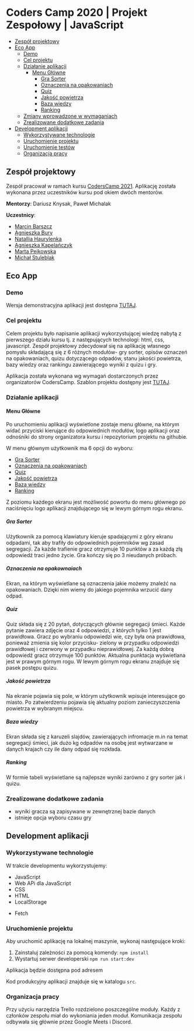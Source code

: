 # Coders Camp 2020 | Projekt Zespołowy | JavaScript

  * [Zespół projektowy](#zespół-projektowy)
  * [Eco App](#eco-app)
    + [Demo](#demo)
    + [Cel projektu](#cel-projektu)
    + [Działanie aplikacji](#działanie-aplikacji)
      - [Menu Główne](#menu-główne)
        * [Gra Sorter](#gra-sorter)
        * [Oznaczenia na opakowaniach](#oznaczenia-na-opakowaniach)
        * [Quiz](#quiz)
        * [Jakość powietrza](#jakość-powietrza)
        * [Baza wiedzy](#baza-wiedzy)
        * [Ranking](#ranking)      
    + [Zmiany wprowadzone w wymaganiach](#zmiany-wprowadzone-w-wymaganiach)
    + [Zrealizowane dodatkowe zadania](#zrealizowane-dodatkowe-zadania)
  * [Development aplikacji](#development-aplikacji)
    + [Wykorzystywane technologie](#wykorzystywane-technologie)
    + [Uruchomienie projektu](#uruchomienie-projektu)
    + [Uruchomienie testów](#uruchomienie-testów)
    + [Organizacja pracy](#organizacja-pracy)

## Zespół projektowy

Zespół pracował w ramach kursu [CodersCamp 2021](https://coderscamp.pl/).
Aplikację została wykonana przez uczestników kursu pod okiem dwóch mentorów.

**Mentorzy**: Dariusz Knysak, Paweł Michalak

**Uczestnicy**:

-   [Marcin Barszcz](https://github.com/marcinnnnb)
-   [Agnieszka Bury](https://github.com/angbur)
-   [Natallia Haurylenka](https://github.com/BetaBart)
-   [Agnieszka Kapelańczyk](https://github.com/MysiaPysia16)
-   [Marta Pejkowska](https://github.com/MartaPejkowska)
-   [Michał Stuleblak](https://github.com/fixedmichal)

## Eco App

### Demo

Wersja demonstracyjna aplikacji jest dostępna [TUTAJ]().

### Cel projektu

Celem projektu było napisanie aplikacji wykorzystującej wiedzę nabytą z pierwszego działu kursu tj. z następujących technologi: html, css, javascript.
Zespół projektowy zdecydował się na aplikację własnego pomysłu składającą się z 6 różnych modułów- gry sorter, opisów oznaczeń na opakowaniach, quizu dotyczącego odpadów, stanu jakości powietrza, bazy wiedzy oraz rankingu zawierającego wyniki z quizu i gry.  

Aplikacja została wykonana wg wymagań dostarczonych przez organizatorów CodersCamp.
Szablon projektu dostępny jest [TUTAJ](https://github.com/CodersCamp2021/ProjectWebDevelopmentBasics).

### Działanie aplikacji

#### Menu Główne

Po uruchomieniu aplikacji wyświetlone zostaje menu główne, na którym widać przyciski kierujące do odpowiednich modułów, logo aplikacji oraz odnośniki do strony organizatora kursu i repozytorium projektu na githubie.

W menu głównym użytkownik ma 6 opcji do wyboru:

* [Gra Sorter](#gra-sorter)
* [Oznaczenia na opakowaniach](#oznaczenia-na-opakowaniach)
* [Quiz](#quiz)
* [Jakość powietrza](#jakość-powietrza)
* [Baza wiedzy](#baza-wiedzy)
* [Ranking](#ranking)    

Z poziomu każdego ekranu jest możliwość powortu do menu głównego po naciśnięciu logo aplikacji znajdującego się w lewym górnym rogu ekranu.

##### Gra Sorter

Użytkownik za pomocą klawiatury kieruje spadającymi z góry ekranu odpadami, tak aby trafiły do odpowiednich pojemników wg zasad segregacji. Za każde trafienie gracz otrzymuje 10 punktów a za każdą złą odpowiedź traci jedno życie. Gra kończy się po 3 nieudanych próbach. 

##### Oznaczenia na opakownaiach

Ekran, na którym wyświetlane są oznaczenia jakie możemy znaleźć na opakowaniach. Dzięki nim wiemy do jakiego pojemnika wrzucić dany odpad. 

##### Quiz

Quiz składa się z 20 pytań, dotyczących głównie segregacji śmieci. Każde pytanie zawiera zdjęcie oraz 4 odpowiedzi, z których tylko 1 jest prawidłowa. Gracz po wybraniu odpowiedzi wie, czy była ona prawidłowa, ponieważ zmienia się kolor przycisku- zielony w przypadku odpowiedzi prawidłowej i czerwony w przypadku nieprawidłowej. Za każdą dobrą odpowiedź gracz otrzymuje 100 punktów. Aktualna punktacja wyświetlana jest w prawym górnym rogu. W lewym górnym rogu ekranu znajduje się pasek postępu quizu. 

##### Jakość powietrza

Na ekranie pojawia się pole, w którym użytkownik wpisuje interesujące go miasto. Po zatwierdzeniu pojawia się aktualny poziom zanieczyszczenia powietrza w wybranym miejscu. 

##### Baza wiedzy

Ekran składa się z karuzeli slajdów, zawierających infromacje m.in na temat segregacji śmieci, jak dużo kg odpadów na osobę jest wytwarzane w danych krajach czy ile dany odpad się rozkłada.

##### Ranking

W formie tabeli wyświetlane są najlepsze wyniki zarówno z gry sorter jak i quizu. 

### Zrealizowane dodatkowe zadania

- wyniki gracza są zapisywane w zewnętrznej bazie danych
- istnieje opcja wyboru czasu gry

## Development aplikacji

### Wykorzystywane technologie

W trakcie developmentu wykorzystujemy:

-   JavaScript
-   Web APi dla JavaScript
-   CSS
-   HTML
-   LocalStorage
<!-- -   Jest.js -->
-   Fetch
<!-- -   Parcel
-   Babel -->

### Uruchomienie projektu

Aby uruchomić aplikację na lokalnej maszynie, wykonaj następujące kroki:

1. Zainstaluj zależności za pomocą komendy: `npm install`
2. Wystartuj serwer developerski `npm run start:dev`

Aplikacja będzie dostępna pod adresem []()

Kod produkcyjny aplikacji znajduje się w katalogu `src`.

<!-- ### Uruchomienie testów

Uruchom testy, wykonując komendę: `npm run test`. Testy z raportem pokrycia uruchomisz za pomocą: `npm run test:cov`.

Kod testów umieszczamy w katalogu `test`. -->

### Organizacja pracy
Przy użyciu narzędzia Trello rozdzielono poszczególne moduły. Każdy z członków zespołu miał do wykoniania jeden moduł. Komunikacja zespołu odbywała się głównie przez Google Meets i Discord.
